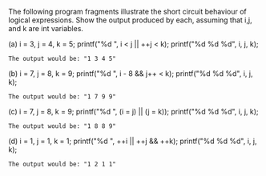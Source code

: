The following program fragments illustrate the short circuit behaviour of logical expressions. Show the output produced by each, assuming that i,j, and k are int variables.

(a) i = 3, j = 4, k = 5;
    printf("%d ", i < j || ++j < k);
    printf("%d %d %d", i, j, k);

    The output would be: "1 3 4 5"

(b) i = 7, j = 8, k = 9;
    printf("%d ", i - 8 && j++ < k);
    printf("%d %d %d", i, j, k);

    The output would be: "1 7 9 9"

(c) i = 7, j = 8, k = 9;
    printf("%d ", (i = j) || (j = k));
    printf("%d %d %d", i, j, k);

    The output would be: "1 8 8 9"

(d) i = 1, j = 1, k = 1;
    printf("%d ", ++i || ++j && ++k);
    printf("%d %d %d", i, j, k);

    The output would be: "1 2 1 1"

    